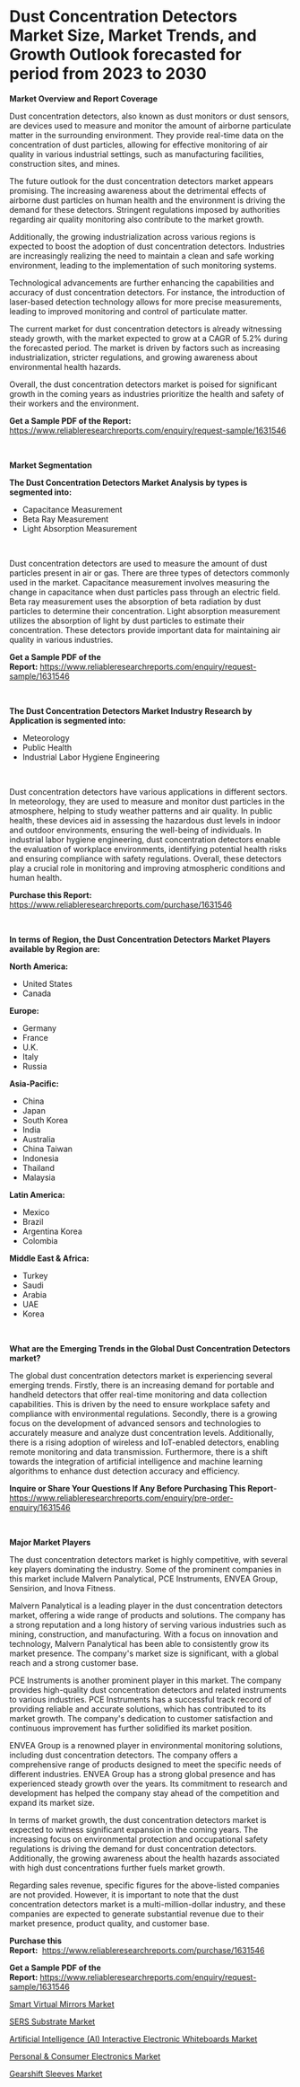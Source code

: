 <p><h1>Dust Concentration Detectors Market Size, Market Trends, and Growth Outlook forecasted for period from 2023 to 2030</h1></p><p><strong>Market Overview and Report Coverage</strong></p>
<p><p>Dust concentration detectors, also known as dust monitors or dust sensors, are devices used to measure and monitor the amount of airborne particulate matter in the surrounding environment. They provide real-time data on the concentration of dust particles, allowing for effective monitoring of air quality in various industrial settings, such as manufacturing facilities, construction sites, and mines.</p><p>The future outlook for the dust concentration detectors market appears promising. The increasing awareness about the detrimental effects of airborne dust particles on human health and the environment is driving the demand for these detectors. Stringent regulations imposed by authorities regarding air quality monitoring also contribute to the market growth.</p><p>Additionally, the growing industrialization across various regions is expected to boost the adoption of dust concentration detectors. Industries are increasingly realizing the need to maintain a clean and safe working environment, leading to the implementation of such monitoring systems.</p><p>Technological advancements are further enhancing the capabilities and accuracy of dust concentration detectors. For instance, the introduction of laser-based detection technology allows for more precise measurements, leading to improved monitoring and control of particulate matter.</p><p>The current market for dust concentration detectors is already witnessing steady growth, with the market expected to grow at a CAGR of 5.2% during the forecasted period. The market is driven by factors such as increasing industrialization, stricter regulations, and growing awareness about environmental health hazards.</p><p>Overall, the dust concentration detectors market is poised for significant growth in the coming years as industries prioritize the health and safety of their workers and the environment.</p></p>
<p><strong>Get a Sample PDF of the Report:</strong> <a href="https://www.reliableresearchreports.com/enquiry/request-sample/1631546">https://www.reliableresearchreports.com/enquiry/request-sample/1631546</a></p>
<p>&nbsp;</p>
<p><strong>Market Segmentation</strong></p>
<p><strong>The Dust Concentration Detectors Market Analysis by types is segmented into:</strong></p>
<p><ul><li>Capacitance Measurement</li><li>Beta Ray Measurement</li><li>Light Absorption Measurement</li></ul></p>
<p>&nbsp;</p>
<p><p>Dust concentration detectors are used to measure the amount of dust particles present in air or gas. There are three types of detectors commonly used in the market. Capacitance measurement involves measuring the change in capacitance when dust particles pass through an electric field. Beta ray measurement uses the absorption of beta radiation by dust particles to determine their concentration. Light absorption measurement utilizes the absorption of light by dust particles to estimate their concentration. These detectors provide important data for maintaining air quality in various industries.</p></p>
<p><strong>Get a Sample PDF of the Report:</strong>&nbsp;<a href="https://www.reliableresearchreports.com/enquiry/request-sample/1631546">https://www.reliableresearchreports.com/enquiry/request-sample/1631546</a></p>
<p>&nbsp;</p>
<p><strong>The Dust Concentration Detectors Market Industry Research by Application is segmented into:</strong></p>
<p><ul><li>Meteorology</li><li>Public Health</li><li>Industrial Labor Hygiene Engineering</li></ul></p>
<p>&nbsp;</p>
<p><p>Dust concentration detectors have various applications in different sectors. In meteorology, they are used to measure and monitor dust particles in the atmosphere, helping to study weather patterns and air quality. In public health, these devices aid in assessing the hazardous dust levels in indoor and outdoor environments, ensuring the well-being of individuals. In industrial labor hygiene engineering, dust concentration detectors enable the evaluation of workplace environments, identifying potential health risks and ensuring compliance with safety regulations. Overall, these detectors play a crucial role in monitoring and improving atmospheric conditions and human health.</p></p>
<p><strong>Purchase this Report:</strong>&nbsp; <a href="https://www.reliableresearchreports.com/purchase/1631546">https://www.reliableresearchreports.com/purchase/1631546</a></p>
<p>&nbsp;</p>
<p><strong>In terms of Region, the Dust Concentration Detectors Market Players available by Region are:</strong></p>
<p>
    <p> <strong> North America: </strong>
        <ul>
            <li>United States</li>
            <li>Canada</li>
        </ul>
        </p> 
    <p> <strong> Europe: </strong>
        <ul>
            <li>Germany</li>
            <li>France</li>
            <li>U.K.</li>
            <li>Italy</li>
            <li>Russia</li>
        </ul>
        </p> 
    <p> <strong> Asia-Pacific: </strong>
        <ul>
            <li>China</li>
            <li>Japan</li>
            <li>South Korea</li>
            <li>India</li>
            <li>Australia</li>
            <li>China Taiwan</li>
            <li>Indonesia</li>
            <li>Thailand</li>
            <li>Malaysia</li>
        </ul>
        </p> 
    <p> <strong> Latin America: </strong>
        <ul>
            <li>Mexico</li>
            <li>Brazil</li>
            <li>Argentina Korea</li>
            <li>Colombia</li>
        </ul>
        </p> 
    <p> <strong> Middle East & Africa: </strong>
        <ul>
            <li>Turkey</li>
            <li>Saudi</li>
            <li>Arabia</li>
            <li>UAE</li>
            <li>Korea</li>
        </ul>
    </p>
    </p>
<p>&nbsp;</p>
<p><strong>What are the Emerging Trends in the Global Dust Concentration Detectors market?</strong></p>
<p><p>The global dust concentration detectors market is experiencing several emerging trends. Firstly, there is an increasing demand for portable and handheld detectors that offer real-time monitoring and data collection capabilities. This is driven by the need to ensure workplace safety and compliance with environmental regulations. Secondly, there is a growing focus on the development of advanced sensors and technologies to accurately measure and analyze dust concentration levels. Additionally, there is a rising adoption of wireless and IoT-enabled detectors, enabling remote monitoring and data transmission. Furthermore, there is a shift towards the integration of artificial intelligence and machine learning algorithms to enhance dust detection accuracy and efficiency.</p></p>
<p><strong>Inquire or Share Your Questions If Any Before Purchasing This Report</strong>- <a href="https://www.reliableresearchreports.com/enquiry/pre-order-enquiry/1631546">https://www.reliableresearchreports.com/enquiry/pre-order-enquiry/1631546</a></p>
<p>&nbsp;</p>
<p><strong>Major Market Players</strong></p>
<p><p>The dust concentration detectors market is highly competitive, with several key players dominating the industry. Some of the prominent companies in this market include Malvern Panalytical, PCE Instruments, ENVEA Group, Sensirion, and Inova Fitness. </p><p>Malvern Panalytical is a leading player in the dust concentration detectors market, offering a wide range of products and solutions. The company has a strong reputation and a long history of serving various industries such as mining, construction, and manufacturing. With a focus on innovation and technology, Malvern Panalytical has been able to consistently grow its market presence. The company's market size is significant, with a global reach and a strong customer base.</p><p>PCE Instruments is another prominent player in this market. The company provides high-quality dust concentration detectors and related instruments to various industries. PCE Instruments has a successful track record of providing reliable and accurate solutions, which has contributed to its market growth. The company's dedication to customer satisfaction and continuous improvement has further solidified its market position.</p><p>ENVEA Group is a renowned player in environmental monitoring solutions, including dust concentration detectors. The company offers a comprehensive range of products designed to meet the specific needs of different industries. ENVEA Group has a strong global presence and has experienced steady growth over the years. Its commitment to research and development has helped the company stay ahead of the competition and expand its market size.</p><p>In terms of market growth, the dust concentration detectors market is expected to witness significant expansion in the coming years. The increasing focus on environmental protection and occupational safety regulations is driving the demand for dust concentration detectors. Additionally, the growing awareness about the health hazards associated with high dust concentrations further fuels market growth.</p><p>Regarding sales revenue, specific figures for the above-listed companies are not provided. However, it is important to note that the dust concentration detectors market is a multi-million-dollar industry, and these companies are expected to generate substantial revenue due to their market presence, product quality, and customer base.</p></p>
<p><strong>Purchase this Report:</strong>&nbsp;&nbsp;<a href="https://www.reliableresearchreports.com/purchase/1631546">https://www.reliableresearchreports.com/purchase/1631546</a></p>
<p></p>
<p><strong>Get a Sample PDF of the Report:</strong>&nbsp;<a href="https://www.reliableresearchreports.com/enquiry/request-sample/1631546">https://www.reliableresearchreports.com/enquiry/request-sample/1631546</a></p>
<p><p><a href="https://github.com/abbypearson7765/Market-Research-Report-List-1/blob/main/smart-virtual-mirrors-market.md">Smart Virtual Mirrors Market</a></p><p><a href="https://medium.com/@akshatreportprime/decoding-sers-substrate-market-metrics-market-share-trends-and-growth-patterns-e6c431402de6">SERS Substrate Market</a></p><p><a href="https://github.com/grishafomin4852/Market-Research-Report-List-1/blob/main/artificial-intelligence-ai-interactive-electronic-whiteboards-market.md">Artificial Intelligence (AI) Interactive Electronic Whiteboards Market</a></p><p><a href="https://www.linkedin.com/pulse/decoding-personal-amp-consumer-electronics-market-deep-l2rpe/">Personal & Consumer Electronics Market</a></p><p><a href="https://www.linkedin.com/pulse/gearshift-sleeves-market-research-report-provides-thorough-ihjre/">Gearshift Sleeves Market</a></p></p>
